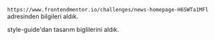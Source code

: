 ``https://www.frontendmentor.io/challenges/news-homepage-H6SWTa1MFl`` adresinden bilgileri aldık.

style-guide'dan tasarım biglilerini aldık.